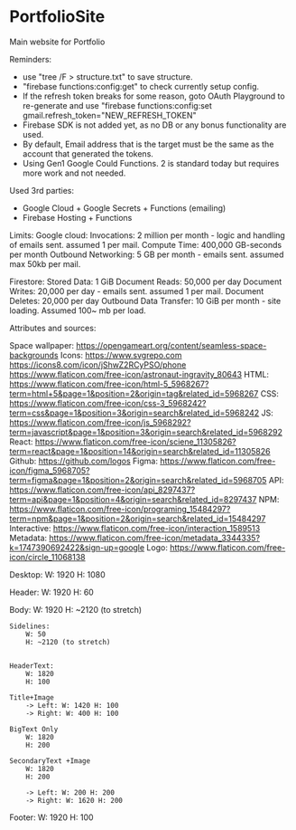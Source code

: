 # PortfolioSite
Main website for Portfolio

Reminders: 
- use "tree /F > structure.txt" to save structure.
- "firebase functions:config:get" to check currently setup config.
- If the refresh token breaks for some reason, goto OAuth Playground to re-generate and use "firebase functions:config:set gmail.refresh_token="NEW_REFRESH_TOKEN"
- Firebase SDK is not added yet, as no DB or any bonus functionality are used. 
- By default, Email address that is the target must be the same as the account that generated the tokens.
- Using Gen1 Google Could Functions. 2 is standard today but requires more work and not needed.

Used 3rd parties:
 - Google Cloud + Google Secrets + Functions (emailing)
 - Firebase Hosting + Functions

Limits:
Google cloud:
Invocations: 2 million per month - logic and handling of emails sent. assumed 1 per mail.
Compute Time: 400,000 GB-seconds per month
Outbound Networking: 5 GB per month  - emails sent. assumed max 50kb per mail.

Firestore:
Stored Data: 1 GiB
Document Reads: 50,000 per day
Document Writes: 20,000 per day - emails sent. assumed 1 per mail.
Document Deletes: 20,000 per day
Outbound Data Transfer: 10 GiB per month - site loading. Assumed 100~ mb per load.


Attributes and sources:

Space wallpaper: https://opengameart.org/content/seamless-space-backgrounds
Icons:  https://www.svgrepo.com
        https://icons8.com/icon/jShwZ2RCyPSO/phone
        https://www.flaticon.com/free-icon/astronaut-ingravity_80643
        HTML: https://www.flaticon.com/free-icon/html-5_5968267?term=html+5&page=1&position=2&origin=tag&related_id=5968267
        CSS: https://www.flaticon.com/free-icon/css-3_5968242?term=css&page=1&position=3&origin=search&related_id=5968242
        JS: https://www.flaticon.com/free-icon/js_5968292?term=javascript&page=1&position=3&origin=search&related_id=5968292
        React: https://www.flaticon.com/free-icon/sciene_11305826?term=react&page=1&position=14&origin=search&related_id=11305826
        Github: https://github.com/logos
        Figma: https://www.flaticon.com/free-icon/figma_5968705?term=figma&page=1&position=2&origin=search&related_id=5968705
        API: https://www.flaticon.com/free-icon/api_8297437?term=api&page=1&position=4&origin=search&related_id=8297437
        NPM: https://www.flaticon.com/free-icon/programing_15484297?term=npm&page=1&position=2&origin=search&related_id=15484297
        Interactive: https://www.flaticon.com/free-icon/interaction_1589513
        Metadata: https://www.flaticon.com/free-icon/metadata_3344335?k=1747390692422&sign-up=google
Logo:   https://www.flaticon.com/free-icon/circle_11068138


Desktop:
    W: 1920
    H: 1080

Header:
    W: 1920
    H: 60

Body:
    W: 1920
    H: ~2120 (to stretch)

    Sidelines:
        W: 50
        H: ~2120 (to stretch)


    HeaderText:
        W: 1820
        H: 100

    Title+Image
        -> Left: W: 1420 H: 100
        -> Right: W: 400 H: 100

    BigText Only
        W: 1820
        H: 200

    SecondaryText +Image
        W: 1820
        H: 200

        -> Left: W: 200 H: 200
        -> Right: W: 1620 H: 200

Footer:
    W: 1920
    H: 100
